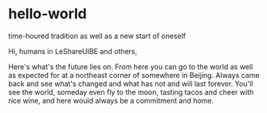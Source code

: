 # hello-world
time-houred tradition as well as a new start of oneself

Hi, humans in LeShareUIBE and others,

Here's what's the future lies on. From here you can go to the world as well as expected for at a northeast corner of somewhere in Beijing.
Always came back and see what's changed and what has not and will last forever. You'll see the world, someday even fly to the moon, tasting tacos and cheer with rice wine, and here would always be a commitment and home.
